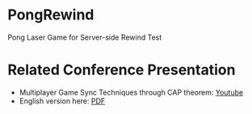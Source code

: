 # PongRewind
Pong Laser Game for Server-side Rewind Test

# Related Conference Presentation
* Multiplayer Game Sync Techniques through CAP theorem: [Youtube](https://www.youtube.com/watch?v=j3eQNm-Wk040)
* English version here: [PDF](NDC18-GameSyncTechnics-through-CAP-Theorem-ENG.pdf) 
